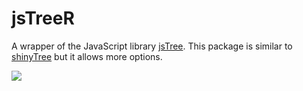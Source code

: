 # jsTreeR

A wrapper of the JavaScript library [jsTree](https://www.jstree.com/). 
This package is similar to [shinyTree](https://github.com/shinyTree/shinyTree) 
but it allows more options.


![](https://github.com/stla/jsTreeR/tree/master/inst/screenshots/jsTreeR_grid.gif)
